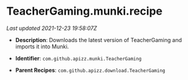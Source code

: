 # TeacherGaming.munki.recipe

_Last updated 2021-12-23 19:58:07Z_

- **Description**: Downloads the latest version of TeacherGaming and imports it into Munki.

- **Identifier**: `com.github.apizz.munki.TeacherGaming`

- **Parent Recipes**: `com.github.apizz.download.TeacherGaming`